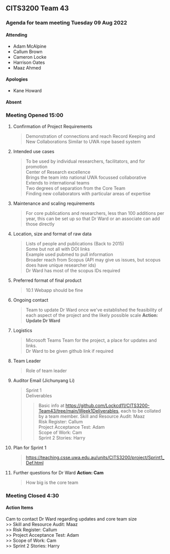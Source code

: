 ## CITS3200 Team 43

### Agenda for team meeting Tuesday 09 Aug 2022

#### Attending
* Adam McAlpine
* Callum Brown
* Cameron Locke
* Harrison Oates
* Maaz Ahmed


#### Apologies
* Kane Howard

#### Absent


### Meeting Opened 15:00

1. Confirmation of Project Requirements
    > Demonstration of connections and reach
    > Record Keeping and New Collaborations
    > Similar to UWA rope based system
    > 
2. Intended use cases
    > To be used by individual researchers, facilitators, and for promotion <br>
    > Center of Research excellence <br>
    > Brings the team into national UWA focussed collaborative <br>
    > Extends to international teams <br>
    > Two degrees of separation from the Core Team <br>
    > Finding new collaborators with particular areas of expertise
3. Maintenance and scaling requirements
    > For core publications and researchers, less than 100 additions per year, this can be set up so that Dr Ward or an associate can add those directly
4. Location, size and format of raw data
    > Lists of people and publications (Back to 2015) <br>
    > Some but not all with DOI links <br>
    > Example used pubmed to pull information <br>
    > Broader reach from Scopus (API may give us issues, but scopus does have unique researcher ids) <br>
    > Dr Ward has most of the scopus IDs required
5. Preferred format of final product
    >10.1 Webapp should be fine
6. Ongoing contact<br>
    >Team to update Dr Ward once we've established the feasibility of each aspect of the project and the likely possible scale <b>Action: Update Dr Ward</b>
7. Logistics<br>
    > Microsoft Teams Team for the project, a place for updates and links.<br>
    Dr Ward to be given github link if required
8. Team Leader<br>
    > Role of team leader
9. Auditor Email (Jichunyang Li)<br>
    > Sprint 1 <br>
    > Deliverables <br>
    >> Basic info at https://github.com/Lockcd11/CITS3200-Team43/tree/main/Week1Deliverables, each to be collated by a team member.
    >> Skill and Resource Audit: Maaz<br>
    >> Risk Register: Callum<br>
    >> Project Acceptance Test: Adam<br>
    >> Scope of Work: Cam<br>
    >> Sprint 2 Stories: Harry<br>
10. Plan for Sprint 1
    > https://teaching.csse.uwa.edu.au/units/CITS3200/project/Sprint1_Def.html
12. Further questions for Dr Ward <b>Action: Cam</b>
    > How big is the core team
    > 

### Meeting Closed 4:30

#### Action Items
Cam to contact Dr Ward regarding updates and core team size <br>
    >> Skill and Resource Audit: Maaz<br>
    >> Risk Register: Callum<br>
    >> Project Acceptance Test: Adam<br>
    >> Scope of Work: Cam<br>
    >> Sprint 2 Stories: Harry<br>
